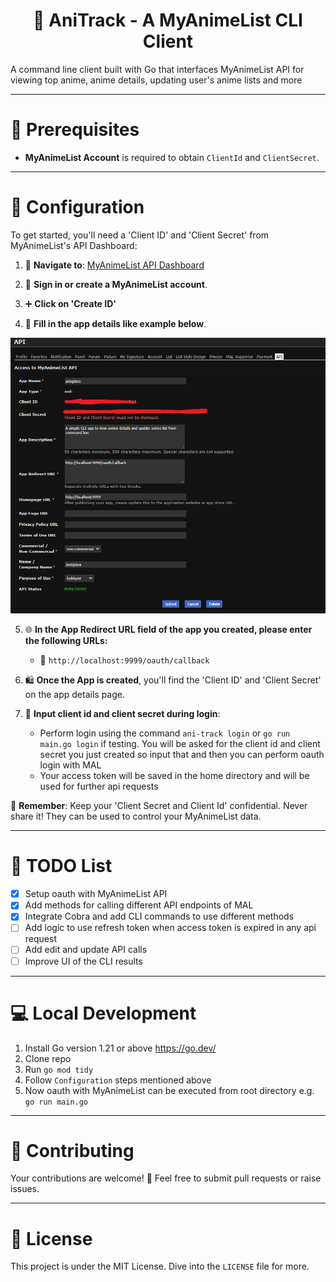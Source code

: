 <div align="center">
  <h1>🚀 AniTrack - A MyAnimeList CLI Client</h1>
</div>

A command line client built with Go that interfaces MyAnimeList API for viewing top anime, anime details, updating user's anime lists and more

---

# 📌 Prerequisites

- **MyAnimeList Account** is required to obtain `ClientId` and `ClientSecret`.

---

# 🔧 Configuration

To get started, you'll need a 'Client ID' and 'Client Secret' from MyAnimeList's API Dashboard:

1. 🔗 **Navigate to**: [MyAnimeList API Dashboard](https://myanimelist.net/apiconfig)

2. 🚪 **Sign in or create a MyAnimeList account**.

3. ➕ **Click on 'Create  ID'**

4. 📜 **Fill in the app details like example below**.

![MAL API Client Example](https://raw.githubusercontent.com/rinem/ani-track/main/assets/mal-client.png)

5. 🌐 **In the App Redirect URL field of the app you created, please enter the following URLs:**

   - 📎 `http://localhost:9999/oauth/callback`

6. 🛍 **Once the App is created**, you'll find the 'Client ID' and 'Client Secret' on the app details page.

7. 🔑 **Input client id and client secret during login**:
    - Perform login using the command `ani-track login` or `go run main.go login` if testing. You will be asked for the client id and client secret you just created so input that and then you can perform oauth login with MAL
    - Your access token will be saved in the home directory and will be used for further api requests

🚫 **Remember**: Keep your 'Client Secret and Client Id' confidential. Never share it! They can be used to control your MyAnimeList data.

---

# 📝 TODO List
- [x] Setup oauth with MyAnimeList API
- [x] Add methods for calling different API endpoints of MAL
- [x] Integrate Cobra and add CLI commands to use different methods
- [ ] Add logic to use refresh token when access token is expired in any api request
- [ ] Add edit and update API calls
- [ ] Improve UI of the CLI results

---

# 💻 Local Development

1. Install Go version 1.21 or above https://go.dev/
2. Clone repo
3. Run `go mod tidy`
4. Follow `Configuration` steps mentioned above
5. Now oauth with MyAnimeList can be executed from root directory e.g. `go run main.go`

---

# 🤝 Contributing

Your contributions are welcome! 🌟 Feel free to submit pull requests or raise issues.

---

# 📜 License

This project is under the MIT License. Dive into the `LICENSE` file for more.

